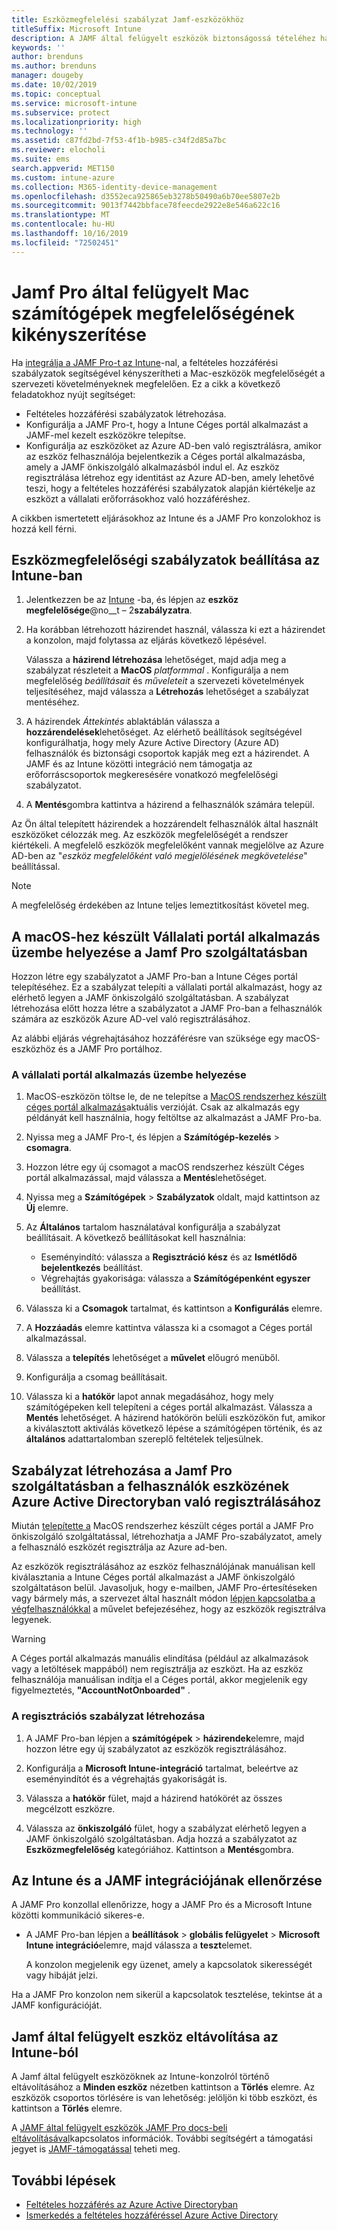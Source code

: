 ```yaml
---
title: Eszközmegfelelési szabályzat Jamf-eszközökhöz
titleSuffix: Microsoft Intune
description: A JAMF által felügyelt eszközök biztonságossá tételéhez használja a Microsoft Intune megfelelőségi szabályzatokat Azure Active Directory feltételes hozzáféréssel.
keywords: ''
author: brenduns
ms.author: brenduns
manager: dougeby
ms.date: 10/02/2019
ms.topic: conceptual
ms.service: microsoft-intune
ms.subservice: protect
ms.localizationpriority: high
ms.technology: ''
ms.assetid: c87fd2bd-7f53-4f1b-b985-c34f2d85a7bc
ms.reviewer: elocholi
ms.suite: ems
search.appverid: MET150
ms.custom: intune-azure
ms.collection: M365-identity-device-management
ms.openlocfilehash: d3552eca925865eb3278b50490a6b70ee5807e2b
ms.sourcegitcommit: 9013f7442bbface78feecde2922e8e546a622c16
ms.translationtype: MT
ms.contentlocale: hu-HU
ms.lasthandoff: 10/16/2019
ms.locfileid: "72502451"
---
```

# <a name="enforce-compliance-on-macs-managed-with-jamf-pro"></a>Jamf Pro által felügyelt Mac számítógépek megfelelőségének kikényszerítése

Ha [integrálja a JAMF Pro-t az Intune](conditional-access-integrate-jamf.md)-nal, a feltételes hozzáférési szabályzatok segítségével kényszerítheti a Mac-eszközök megfelelőségét a szervezeti követelményeknek megfelelően.  Ez a cikk a következő feladatokhoz nyújt segítséget:  

- Feltételes hozzáférési szabályzatok létrehozása.
- Konfigurálja a JAMF Pro-t, hogy a Intune Céges portál alkalmazást a JAMF-mel kezelt eszközökre telepítse.
- Konfigurálja az eszközöket az Azure AD-ben való regisztrálásra, amikor az eszköz felhasználója bejelentkezik a Céges portál alkalmazásba, amely a JAMF önkiszolgáló alkalmazásból indul el. Az eszköz regisztrálása létrehoz egy identitást az Azure AD-ben, amely lehetővé teszi, hogy a feltételes hozzáférési szabályzatok alapján kiértékelje az eszközt a vállalati erőforrásokhoz való hozzáféréshez.  
 
A cikkben ismertetett eljárásokhoz az Intune és a JAMF Pro konzolokhoz is hozzá kell férni.

## <a name="set-up-device-compliance-policies-in-intune"></a>Eszközmegfelelőségi szabályzatok beállítása az Intune-ban

1. Jelentkezzen be az [Intune](https://go.microsoft.com/fwlink/?linkid=2090973) -ba, és lépjen az **eszköz megfelelősége**@no__t – 2**szabályzatra**. 
2. Ha korábban létrehozott házirendet használ, válassza ki ezt a házirendet a konzolon, majd folytassa az eljárás következő lépésével.  
   
   Válassza a **házirend létrehozása** lehetőséget, majd adja meg a szabályzat részleteit a **MacOS** *platformmal* . Konfigurálja a nem megfelelőség *beállításait* és *műveleteit* a szervezeti követelmények teljesítéséhez, majd válassza a **Létrehozás** lehetőséget a szabályzat mentéséhez.

3. A házirendek *Áttekintés* ablaktáblán válassza a **hozzárendelések**lehetőséget. Az elérhető beállítások segítségével konfigurálhatja, hogy mely Azure Active Directory (Azure AD) felhasználók és biztonsági csoportok kapják meg ezt a házirendet. A JAMF és az Intune közötti integráció nem támogatja az erőforráscsoportok megkeresésére vonatkozó megfelelőségi szabályzatot. 

4. A **Mentés**gombra kattintva a házirend a felhasználók számára települ.  

Az Ön által telepített házirendek a hozzárendelt felhasználók által használt eszközöket célozzák meg. Az eszközök megfelelőségét a rendszer kiértékeli. A megfelelő eszközök megfelelőként vannak megjelölve az Azure AD-ben az "*eszköz megfelelőként való megjelölésének megkövetelése*" beállítással.  

> [!NOTE]
> A megfelelőség érdekében az Intune teljes lemeztitkosítást követel meg.

## <a name="deploy-the-company-portal-app-for-macos-in-jamf-pro"></a>A macOS-hez készült Vállalati portál alkalmazás üzembe helyezése a Jamf Pro szolgáltatásban

Hozzon létre egy szabályzatot a JAMF Pro-ban a Intune Céges portál telepítéséhez. Ez a szabályzat telepíti a vállalati portál alkalmazást, hogy az elérhető legyen a JAMF önkiszolgáló szolgáltatásban. A szabályzat létrehozása előtt hozza létre a szabályzatot a JAMF Pro-ban a felhasználók számára az eszközök Azure AD-vel való regisztrálásához.  

Az alábbi eljárás végrehajtásához hozzáférésre van szüksége egy macOS-eszközhöz és a JAMF Pro portálhoz. 

### <a name="to-deploy-the-company-portal-app"></a>A vállalati portál alkalmazás üzembe helyezése  

1. MacOS-eszközön töltse le, de ne telepítse a [MacOS rendszerhez készült céges portál alkalmazás](https://go.microsoft.com/fwlink/?linkid=862280)aktuális verzióját. Csak az alkalmazás egy példányát kell használnia, hogy feltöltse az alkalmazást a JAMF Pro-ba.  

2. Nyissa meg a JAMF Pro-t, és lépjen a **Számítógép-kezelés** > **csomagra**.

3. Hozzon létre egy új csomagot a macOS rendszerhez készült Céges portál alkalmazással, majd válassza a **Mentés**lehetőséget.

4. Nyissa meg a **Számítógépek** > **Szabályzatok** oldalt, majd kattintson az **Új** elemre.

5. Az **Általános** tartalom használatával konfigurálja a szabályzat beállításait. A következő beállításokat kell használnia:
   - Eseményindító: válassza a **Regisztráció kész** és az **Ismétlődő bejelentkezés** beállítást.
   - Végrehajtás gyakorisága: válassza a **Számítógépenként egyszer** beállítást.

6. Válassza ki a **Csomagok** tartalmat, és kattintson a **Konfigurálás** elemre.

7. A **Hozzáadás** elemre kattintva válassza ki a csomagot a Céges portál alkalmazással.

8. Válassza a **telepítés** lehetőséget a **művelet** előugró menüből.
9. Konfigurálja a csomag beállításait.

10. Válassza ki a **hatókör** lapot annak megadásához, hogy mely számítógépeken kell telepíteni a céges portál alkalmazást. Válassza a **Mentés** lehetőséget. A házirend hatókörön belüli eszközökön fut, amikor a kiválasztott aktiválás következő lépése a számítógépen történik, és az **általános** adattartalomban szereplő feltételek teljesülnek.

## <a name="create-a-policy-in-jamf-pro-to-have-users-register-their-devices-with-azure-active-directory"></a>Szabályzat létrehozása a Jamf Pro szolgáltatásban a felhasználók eszközének Azure Active Directoryban való regisztrálásához  

Miután [telepítette a](conditional-access-assign-jamf.md#deploy-the-company-portal-app-for-macos-in-jamf-pro) MacOS rendszerhez készült céges portál a JAMF Pro önkiszolgáló szolgáltatással, létrehozhatja a JAMF Pro-szabályzatot, amely a felhasználó eszközét regisztrálja az Azure ad-ben. 

Az eszközök regisztrálásához az eszköz felhasználójának manuálisan kell kiválasztania a Intune Céges portál alkalmazást a JAMF önkiszolgáló szolgáltatáson belül. Javasoljuk, hogy e-mailben, JAMF Pro-értesítéseken vagy bármely más, a szervezet által használt módon [lépjen kapcsolatba a végfelhasználókkal](../fundamentals/end-user-educate.md) a művelet befejezéséhez, hogy az eszközök regisztrálva legyenek. 

> [!WARNING]
> A Céges portál alkalmazás manuális elindítása (például az alkalmazások vagy a letöltések mappából) nem regisztrálja az eszközt. Ha az eszköz felhasználója manuálisan indítja el a Céges portál, akkor megjelenik egy figyelmeztetés, **"AccountNotOnboarded"** .

### <a name="to-create-the-registration-policy"></a>A regisztrációs szabályzat létrehozása  

1. A JAMF Pro-ban lépjen a **számítógépek** > **házirendek**elemre, majd hozzon létre egy új szabályzatot az eszközök regisztrálásához.

2. Konfigurálja a **Microsoft Intune-integráció** tartalmat, beleértve az eseményindítót és a végrehajtás gyakoriságát is.

3. Válassza a **hatókör** fület, majd a házirend hatókörét az összes megcélzott eszközre.

4. Válassza az **önkiszolgáló** fület, hogy a szabályzat elérhető legyen a JAMF önkiszolgáló szolgáltatásban. Adja hozzá a szabályzatot az **Eszközmegfelelőség** kategóriához. Kattintson a **Mentés**gombra.

## <a name="validate-intune-and-jamf-integration"></a>Az Intune és a JAMF integrációjának ellenőrzése  

A JAMF Pro konzollal ellenőrizze, hogy a JAMF Pro és a Microsoft Intune közötti kommunikáció sikeres-e. 

- A JAMF Pro-ban lépjen a **beállítások** > **globális felügyelet** > **Microsoft Intune integráció**elemre, majd válassza a **teszt**elemet. 

    A konzolon megjelenik egy üzenet, amely a kapcsolatok sikerességét vagy hibáját jelzi.  

Ha a JAMF Pro konzolon nem sikerül a kapcsolatok tesztelése, tekintse át a JAMF konfigurációját. 


## <a name="removing-a-jamf-managed-device-from-intune"></a>Jamf által felügyelt eszköz eltávolítása az Intune-ból

A Jamf által felügyelt eszközöknek az Intune-konzolról történő eltávolításához a **Minden eszköz** nézetben kattintson a **Törlés** elemre. Az eszközök csoportos törlésére is van lehetőség: jelöljön ki több eszközt, és kattintson a **Törlés** elemre.

A [JAMF által felügyelt eszközök JAMF Pro docs-beli eltávolításával](https://www.jamf.com/jamf-nation/articles/80/unmanaging-computers-while-preserving-their-inventory-information)kapcsolatos információk. További segítségért a támogatási jegyet is [JAMF-támogatással](https://www.jamf.com/support/) teheti meg. 

## <a name="next-steps"></a>További lépések

- [Feltételes hozzáférés az Azure Active Directoryban](https://docs.microsoft.com/azure/active-directory/active-directory-conditional-access-azure-portal)
- [Ismerkedés a feltételes hozzáféréssel Azure Active Directory](https://docs.microsoft.com/azure/active-directory/active-directory-conditional-access-azure-portal-get-started)
